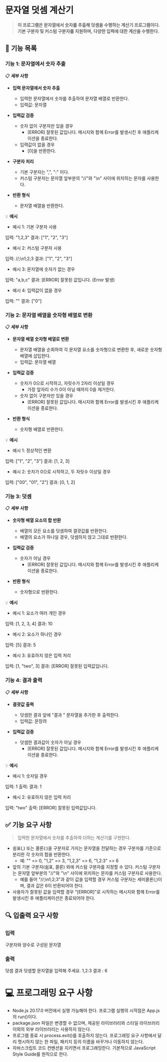 # 문자열 덧셈 계산기

> **이 프로그램은 문자열에서 숫자를 추출해 덧셈을 수행하는 계산기 프로그램이다. 기본 구분자 및 커스텀 구분자를 지원하며, 다양한 입력에 대한 계산을 수행한다.**


## 🔧 기능 목록

### 기능 1: 문자열에서 숫자 추출

📋 **세부 사항**

- **입력 문자열에서 숫자 추출**

  - 입력한 문자열에서 숫자를 추출하여 문자열 배열로 반환한다.
  - 입력값: 문자열

- **입력값 검증**

  - 숫자 없이 구분자만 있을 경우
    - [ERROR] 잘못된 값입니다. 메시지와 함께 Error를 발생시킨 후 애플리케이션을 종료한다.
  - 입력값이 없을 경우
    - [0]을 반환한다.

- **구분자 처리**

  - 기본 구분자는 ",",  ":" 이다.
  - 커스텀 구분자는 문자열 앞부분의 "//"와 "\n" 사이에 위치하는 문자를 사용한다.

- **반환 형식**
  - 문자열 배열을 반환한다.

💡 **예시**

- 예시 1: 기본 구분자 사용
  
입력: "1,2,3"
  결과: ["1", "2", "3"]

- 예시 2: 커스텀 구분자 사용
  
입력: //;\n1;2;3
  결과: ["1", "2", "3"]

- 예시 3: 문자열에 숫자가 없는 경우
  
입력: "a,b,c"
  결과: [ERROR] 잘못된 값입니다. (Error 발생)

- 예시 4: 입력값이 없을 경우
  
입력: ""
  결과: ["0"]


### 기능 2: 문자열 배열을 숫자형 배열로 변환

📋 **세부 사항**

- **문자열 배열 숫자형 배열로 변환**

  - 문자열 배열을 순회하여 각 문자열 요소를 숫자형으로 변환한 후, 새로운 숫자형 배열에 삽입한다.
  - 입력값: 문자열 배열

- **입력값 검증**

  - 숫자가 0으로 시작하고, 자릿수가 2자리 이상일 경우
    - 가장 앞자리 수가 0이 아닐 때까지 0을 제거한다.
  - 숫자 없이 구분자만 있을 경우
    - [ERROR] 잘못된 값입니다. 메시지와 함께 Error를 발생시킨 후 애플리케이션을 종료한다.

- **반환 형식**
  - 숫자형 배열로 반환한다.

💡 **예시**

- 예시 1: 정상적인 변환

  
입력: ["1", "2", "3"]
  결과: [1, 2, 3]


- 예시 2: 숫자가 0으로 시작하고, 두 자릿수 이상일 경우
  
입력: ["00", "01", "2"]
  결과: [0, 1, 2]


### 기능 3: 덧셈

📋 **세부 사항**

- **숫자형 배열 요소의 합 반환**

  - 배열의 모든 요소를 덧셈하여 결괏값를 반환한다.
  - 배열의 요소가 하나일 경우, 덧셈하지 않고 그대로 반환한다.

- **입력값 검증**

  - 숫자가 아닐 경우
    - [ERROR] 잘못된 값입니다. 메시지와 함께 Error를 발생시킨 후 애플리케이션을 종료한다.

- **반환 형식**
  - 숫자형으로 반환한다.

💡 **예시**

- 예시 1: 요소가 여러 개인 경우
  
입력: [1, 2, 3, 4]
  결과: 10

- 예시 2: 요소가 하나인 경우
  
입력: [5]
  결과: 5

- 예시 3: 유효하지 않은 입력 처리
  
입력: [1, "two", 3]
  결과: [ERROR] 잘못된 입력값입니다.


### 기능 4: 결과 출력

📋 **세부 사항**

- **결괏값 출력**

  - 덧셈한 결과 앞에 "결과 " 문자열을 추가한 후 출력한다.
  - 입력값: 문장려

- **입력값 검증**
  - 덧셈한 결과값이 숫자가 아닐 경우
    - [ERROR] 잘못된 값입니다. 메시지와 함께 Error를 발생시킨 후 애플리케이션을 종료한다.

💡 **예시**

- 예시 1: 숫자일 경우

  
입력: 1
  출력: 결과: 1


- 예시 2: 유효하지 않은 입력 처리
  
입력: "two"
  출력: [ERROR] 잘못된 입력값입니다.



## ✅ 기능 요구 사항
> 입력한 문자열에서 숫자를 추출하여 더하는 계산기를 구현한다.

- 쉼표(,) 또는 콜론(:)을 구분자로 가지는 문자열을 전달하는 경우 구분자를 기준으로 분리한 각 숫자의 합을 반환한다.
  - 예: "" => 0, "1,2" => 3, "1,2,3" => 6, "1,2:3" => 6
- 앞의 기본 구분자(쉼표, 콜론) 외에 커스텀 구분자를 지정할 수 있다. 커스텀 구분자는 문자열 앞부분의 "//"와 "\n" 사이에 위치하는 문자를 커스텀 구분자로 사용한다.
  - 예를 들어 "//;\n1;2;3"과 같이 값을 입력할 경우 커스텀 구분자는 세미콜론(;)이며, 결과 값은 6이 반환되어야 한다.
- 사용자가 잘못된 값을 입력할 경우 "[ERROR]"로 시작하는 메시지와 함께 Error를 발생시킨 후 애플리케이션은 종료되어야 한다.


## 🔍 입출력 요구 사항
### 입력
구분자와 양수로 구성된 문자열

### 출력
덧셈 결과
덧셈할 문자열을 입력해 주세요.
1,2:3
결과 : 6


# 💻 프로그래밍 요구 사항
- Node.js 20.17.0 버전에서 실행 가능해야 한다.
프로그램 실행의 시작점은 App.js의 run()이다.
- package.json 파일은 변경할 수 없으며, 제공된 라이브러리와 스타일 라이브러리 이외의 외부 라이브러리는 사용하지 않는다.
- 프로그램 종료 시 process.exit()를 호출하지 않는다.
프로그래밍 요구 사항에서 달리 명시하지 않는 한 파일, 패키지 등의 이름을 바꾸거나 이동하지 않는다.
- 자바스크립트 코드 컨벤션을 지키면서 프로그래밍한다.
기본적으로 JavaScript Style Guide를 원칙으로 한다.